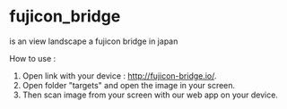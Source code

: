 # fujicon_bridge
is an view landscape a fujicon bridge in japan 

How to use :
1. Open link with your device : http://fujicon-bridge.io/.
2. Open folder "targets" and open the image in your screen.
3. Then scan image from your screen with our web app on your device.
